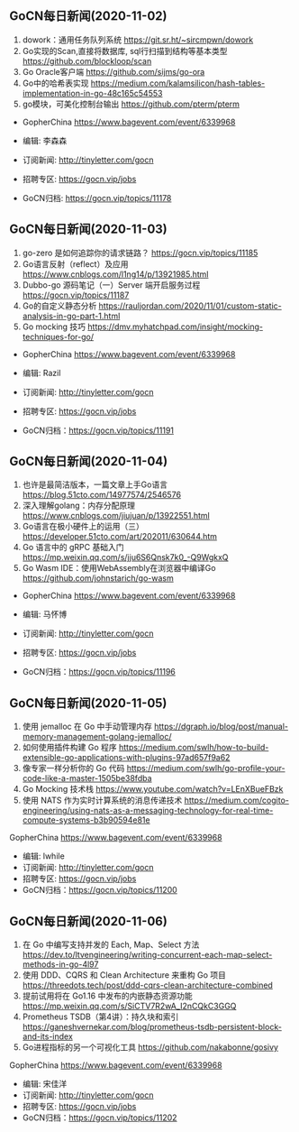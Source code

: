 ## GoCN每日新闻(2020-11-02)

1. dowork：通用任务队列系统 https://git.sr.ht/~sircmpwn/dowork
2. Go实现的Scan,直接将数据库, sql行扫描到结构等基本类型 https://github.com/blockloop/scan
3. Go Oracle客户端 https://github.com/sijms/go-ora
4. Go中的哈希表实现 https://medium.com/kalamsilicon/hash-tables-implementation-in-go-48c165c54553
5. go模块，可美化控制台输出 https://github.com/pterm/pterm

* GopherChina https://www.bagevent.com/event/6339968

* 编辑: 李森森
* 订阅新闻: http://tinyletter.com/gocn
* 招聘专区: https://gocn.vip/jobs
* GoCN归档: https://gocn.vip/topics/11178

## GoCN每日新闻(2020-11-03)

1. go-zero 是如何追踪你的请求链路？ https://gocn.vip/topics/11185
2. Go语言反射（reflect）及应用 https://www.cnblogs.com/l1ng14/p/13921985.html
3. Dubbo-go 源码笔记（一）Server 端开启服务过程 https://gocn.vip/topics/11187
4. Go的自定义静态分析 https://rauljordan.com/2020/11/01/custom-static-analysis-in-go-part-1.html
5. Go mocking 技巧 https://dmv.myhatchpad.com/insight/mocking-techniques-for-go/

* GopherChina https://www.bagevent.com/event/6339968

* 编辑: Razil
* 订阅新闻: http://tinyletter.com/gocn
* 招聘专区: https://gocn.vip/jobs
* GoCN归档：https://gocn.vip/topics/11191

## GoCN每日新闻(2020-11-04)

1. 也许是最简洁版本，一篇文章上手Go语言 https://blog.51cto.com/14977574/2546576
2. 深入理解golang：内存分配原理 https://www.cnblogs.com/jiujuan/p/13922551.html
3. Go语言在极小硬件上的运用（三）https://developer.51cto.com/art/202011/630644.htm
4. Go 语言中的 gRPC 基础入门 https://mp.weixin.qq.com/s/jju6S6Qnsk7k0_-Q9WgkxQ
5. Go Wasm IDE：使用WebAssembly在浏览器中编译Go https://github.com/johnstarich/go-wasm

* GopherChina https://www.bagevent.com/event/6339968

* 编辑: 马怀博
* 订阅新闻: http://tinyletter.com/gocn
* 招聘专区: https://gocn.vip/jobs
* GoCN归档：https://gocn.vip/topics/11196

## GoCN每日新闻(2020-11-05)

1. 使用 jemalloc 在 Go 中手动管理内存 https://dgraph.io/blog/post/manual-memory-management-golang-jemalloc/
2. 如何使用插件构建 Go 程序 https://medium.com/swlh/how-to-build-extensible-go-applications-with-plugins-97ad657f9a62
3. 像专家一样分析你的 Go 代码 https://medium.com/swlh/go-profile-your-code-like-a-master-1505be38fdba
4. Go Mocking 技术栈 https://www.youtube.com/watch?v=LEnXBueFBzk
5. 使用 NATS 作为实时计算系统的消息传递技术 https://medium.com/cogito-engineering/using-nats-as-a-messaging-technology-for-real-time-compute-systems-b3b90594e81e

GopherChina https://www.bagevent.com/event/6339968

* 编辑: lwhile
* 订阅新闻: http://tinyletter.com/gocn
* 招聘专区: https://gocn.vip/jobs
* GoCN归档：https://gocn.vip/topics/11200

## GoCN每日新闻(2020-11-06)
 
1. 在 Go 中编写支持并发的 Each, Map、Select 方法 https://dev.to/ltvengineering/writing-concurrent-each-map-select-methods-in-go-4l97
2. 使用 DDD、CQRS 和 Clean Architecture 来重构 Go 项目 https://threedots.tech/post/ddd-cqrs-clean-architecture-combined
3. 提前试用将在 Go1.16 中发布的内嵌静态资源功能 https://mp.weixin.qq.com/s/SiCTV7R2wA_I2nCQkC3GGQ
4. Prometheus TSDB（第4讲）：持久块和索引 https://ganeshvernekar.com/blog/prometheus-tsdb-persistent-block-and-its-index
5. Go进程指标的另一个可视化工具 https://github.com/nakabonne/gosivy

GopherChina https://www.bagevent.com/event/6339968

* 编辑: 宋佳洋
* 订阅新闻: http://tinyletter.com/gocn
* 招聘专区: https://gocn.vip/jobs
* GoCN归档：https://gocn.vip/topics/11202
